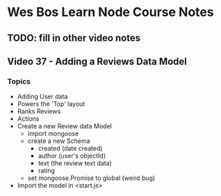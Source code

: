 # Wes Bos Learn Node Course Notes
## TODO: fill in other video notes

## Video 37 - Adding a Reviews Data Model
### Topics
  - Adding User data
  - Powers the 'Top' layout
  - Ranks Reviews
  - Actions
  - Create a new Review data Model
    - import mongoose
    - create a new Schema
      - created (date created)
      - author (user's objectId)
      - text (the review text data)
      - rating
    - set mongoose.Promise to global (weird bug)
  - Import the model in <start.js>
